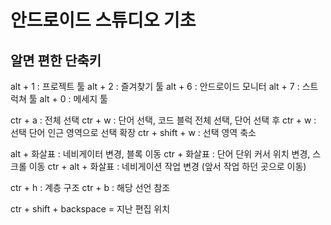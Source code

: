 # 안드로이드 스튜디오 기초

## 알면 편한 단축키
alt + 1 : 프로젝트 툴
alt + 2 : 즐겨찾기 툴
alt + 6 : 안드로이드 모니터
alt + 7 : 스트럭쳐 툴
alt + 0 : 메세지 툴

ctr + a : 전체 선택
ctr + w : 단어 선택, 코드 블럭 전체 선택,
단어 선택 후 ctr + w : 선택 단어 인근 영역으로 선택 확장
ctr + shift + w : 선택 영역 축소

alt + 화살표 : 네비게이터 변경, 블록 이동
ctr + 화살표 : 단어 단위 커서 위치 변경, 스크롤 이동
ctr + alt + 화살표 : 네비게이션 작업 변경 (앞서 작업 하던 곳으로 이동)

ctr + h : 계층 구조
ctr + b : 해당 선언 참조

ctr + shift + backspace = 지난 편집 위치
